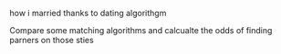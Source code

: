 how i married thanks to dating algorithgm

Compare some matching algorithms and calcualte the odds of finding parners on those sties
